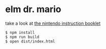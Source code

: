 # elm dr. mario

take a look at [the nintendo instruction booklet](https://www.nintendo.co.jp/clv/manuals/en/pdf/CLV-P-NAAXE.pdf)

```shell
$ npm install
$ npm run build
$ open dist/index.html
```
